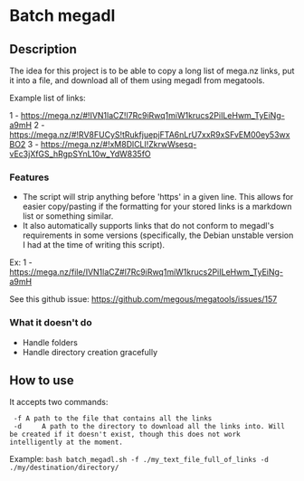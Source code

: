 # Batch megadl

## Description

The idea for this project is to be able to copy a long list of mega.nz links, put it into a file, and download all of them using megadl from megatools.

Example list of links:

1 - https://mega.nz/#!IVN1laCZ!l7Rc9iRwq1miW1krucs2PiILeHwm_TyEiNg-a9mH
2 - https://mega.nz/#!RV8FUCyS!tRukfjuepjFTA6nLrU7xxR9xSFvEM00ey53wxBO2
3 - https://mega.nz/#!xM8DlCLI!ZkrwWsesq-vEc3jXfGS_hRgpSYnL10w_YdW835fO

### Features
- The script will strip anything before 'https' in a given line. This allows for easier copy/pasting if the formatting for your stored links is a markdown list or something similar.
- It also automatically supports links that do not conform to megadl's requirements in some versions (specifically, the Debian unstable version I had at the time of writing this script).

Ex:
1 - https://mega.nz/file/IVN1laCZ#l7Rc9iRwq1miW1krucs2PiILeHwm_TyEiNg-a9mH

See this github issue:
https://github.com/megous/megatools/issues/157

### What it doesn't do
- Handle folders
- Handle directory creation gracefully

## How to use

It accepts two commands:

```
 -f	A path to the file that contains all the links
 -d     A path to the directory to download all the links into. Will be created if it doesn't exist, though this does not work intelligently at the moment.
```

Example:
`bash batch_megadl.sh -f ./my_text_file_full_of_links -d ./my/destination/directory/`

